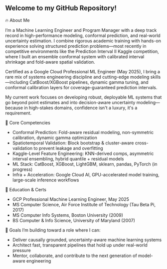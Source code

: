 ## Welcome to my GitHub Repository!
<!--
**LEDazzio01/LEDazzio01** is a ✨ _special_ ✨ repository because its `README.md` (this file) appears on your GitHub profile.

Here are some ideas to get you started:

- 🔭 I’m currently working on ...
- 🌱 I’m currently learning ...
- 👯 I’m looking to collaborate on ...
- 🤔 I’m looking for help with ...
- 💬 Ask me about ...
- 📫 How to reach me: ...
- 😄 Pronouns: ...
- ⚡ Fun fact: ...
-->
🔥 About Me

I’m a Machine Learning Engineer and Program Manager with a deep track record in high-performance modeling, conformal prediction, and real-world uncertainty estimation. I combine rigorous academic training with hands-on experience solving structured prediction problems—most recently in competitive environments like the Prediction Interval II Kaggle competition, where I built an ensemble conformal system with calibrated interval shrinkage and fold-aware spatial validation.

Certified as a Google Cloud Professional ML Engineer (May 2025), I bring a rare mix of systems engineering discipline and cutting-edge modeling skills—including CatBoost/XGBoost pipelines, dynamic gamma tuning, and conformal calibration layers for coverage-guaranteed prediction intervals.

My current work focuses on developing robust, deployable ML systems that go beyond point estimates and into decision-aware uncertainty modeling—because in high-stakes domains, confidence isn't a luxury, it's a requirement.

🎯 Core Competencies
- Conformal Prediction: Fold-aware residual modeling, non-symmetric calibration, dynamic gamma optimization
- Spatiotemporal Validation: Block bootstrap & cluster-aware cross-validation to prevent leakage and overfitting
- Kaggle-Level Feature Engineering: KNN-derived comps, asymmetric interval ensembling, hybrid quantile + residual models
- ML Stack: CatBoost, XGBoost, LightGBM, sklearn, pandas, PyTorch (in progress)
- Infra + Acceleration: Google Cloud AI, GPU-accelerated model training, large-scale inference workflows

🧠 Education & Certs
- GCP Professional Machine Learning Engineer, May 2025
- MS Computer Science, Air Force Institute of Technology (Tau Beta Pi, 2017)
- MS Computer Info Systems, Boston University (2009)
- BS Computer & Info Science, University of Maryland (2007)

🚀 Goals
I’m building toward a role where I can:
- Deliver causally grounded, uncertainty-aware machine learning systems
- Architect fast, transparent pipelines that hold up under real-world pressure
- Mentor, collaborate, and contribute to the next generation of model-aware engineering
